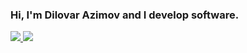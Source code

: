 ### Hi, I'm Dilovar Azimov and I develop software.
<a href="https://github.com/dilovar-91/github-readme-stats">
  <img src="https://github-readme-stats-d8fi.vercel.app/api?username=dilovar-91&show_icons=true&count_private=true&include_all_commits=true" />
</a>
<a href="https://github.com/dilovar-91/github-readme-stats">
  <img src="https://github-readme-stats-d8fi.vercel.app/api/top-langs/?username=dilovar-91&layout=donut" />
</a>


